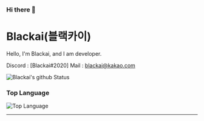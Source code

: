### Hi there 👋

# Blackai(블랙카이)
Hello, I'm Blackai, and I am developer.

Discord : [Blackai#2020]
Mail : [blackai@kakao.com](mailto:blackai@kakao.com)

![Blackai's github Status](https://github-readme-stats.vercel.app/api?username=blackaimc&show_icons=true&theme=tokyonight)
### Top Language
![Top Language](https://github-readme-stats.vercel.app/api/top-langs/?username=blackaimc&theme=tokyonight)<br/>

---


<!--
**norhu1130/norhu1130** is a ✨ _special_ ✨ repository because its `README.md` (this file) appears on your GitHub profile.

Here are some ideas to get you started:

- 🔭 I’m currently working on ...
- 🌱 I’m currently learning ...
- 👯 I’m looking to collaborate on ...
- 🤔 I’m looking for help with ...
- 💬 Ask me about ...
- 📫 How to reach me: ...
- 😄 Pronouns: ...
- ⚡ Fun fact: ...
-->

